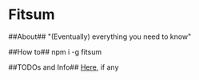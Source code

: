 Fitsum
=======


##About##
"(Eventually) everything you need to know"

##How to##
npm i -g fitsum

##TODOs and Info##
  [Here](wiki), if any	

